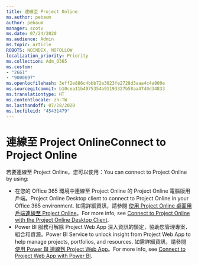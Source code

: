 ```yaml
---
title: 連線至 Project Online
ms.author: pebaum
author: pebaum
manager: scotv
ms.date: 07/24/2020
ms.audience: Admin
ms.topic: article
ROBOTS: NOINDEX, NOFOLLOW
localization_priority: Priority
ms.collection: Adm_O365
ms.custom:
- "2661"
- "9000697"
ms.openlocfilehash: 3eff2e886c4bbb72e3023fe2728d3aaa4c4a800e
ms.sourcegitcommit: b10cea11b4975354b91193327b58aa4740d34833
ms.translationtype: HT
ms.contentlocale: zh-TW
ms.lasthandoff: 07/28/2020
ms.locfileid: "45431479"
---
```

# <a name="connect-to-project-online"></a><span data-ttu-id="b28f5-102">連線至 Project Online</span><span class="sxs-lookup"><span data-stu-id="b28f5-102">Connect to Project Online</span></span>

<span data-ttu-id="b28f5-103">若要連線至 Project Online，您可以使用：</span><span class="sxs-lookup"><span data-stu-id="b28f5-103">You can connect to Project Online by using:</span></span>

- <span data-ttu-id="b28f5-104">在您的 Office 365 環境中連線至 Project Online 的 Project Online 電腦版用戶端。</span><span class="sxs-lookup"><span data-stu-id="b28f5-104">Project Online Desktop client to connect to Project Online in your Office 365 environment.</span></span> <span data-ttu-id="b28f5-105">如需詳細資訊，請參閱 [使用 Project Online 桌面用戶端連線至 Project Online](https://docs.microsoft.com/projectonline/connect-to-project-online-with-the-project-online-desktop-client)。</span><span class="sxs-lookup"><span data-stu-id="b28f5-105">For more info, see [Connect to Project Online with the Project Online Desktop Client](https://docs.microsoft.com/projectonline/connect-to-project-online-with-the-project-online-desktop-client).</span></span>  
- <span data-ttu-id="b28f5-106">Power BI 服務可解除 Project Web App 深入資訊的鎖定，協助您管理專案、組合和資源。</span><span class="sxs-lookup"><span data-stu-id="b28f5-106">Power BI Service to unlock insight from Project Web App to help manage projects, portfolios, and resources.</span></span> <span data-ttu-id="b28f5-107">如需詳細資訊，請參閱 [使用 Power BI 連線到 Project Web App](https://docs.microsoft.com/power-bi/service-connect-to-project-online)。</span><span class="sxs-lookup"><span data-stu-id="b28f5-107">For more info, see [Connect to Project Web App with Power BI](https://docs.microsoft.com/power-bi/service-connect-to-project-online).</span></span>  
